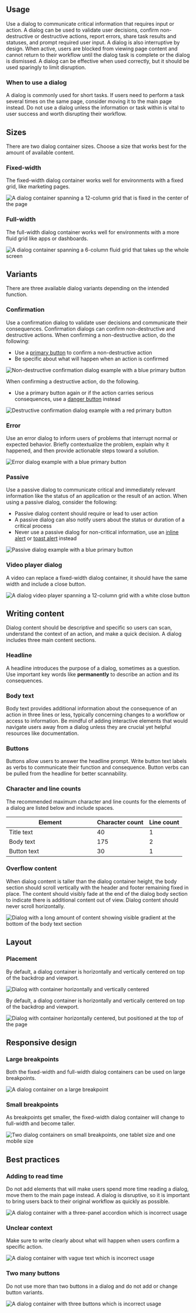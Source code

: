 ## Usage

Use a dialog to communicate critical information that requires input or action. 
A dialog can be used to validate user decisions, confirm non-destructive or 
destructive actions, report errors, share task results and statuses, and prompt 
required user input. A dialog is also interruptive by design. When active, users 
are blocked from viewing page content and cannot return to their workflow until 
the dialog task is complete or the dialog is dismissed. A dialog can be 
effective when used correctly, but it should be used sparingly to limit 
disruption.


### When to use a dialog

A dialog is commonly used for short tasks. If users need to perform a task 
several times on the same page, consider moving it to the main page instead. Do 
not use a dialog unless the information or task within is vital to user success 
and worth disrupting their workflow.


## Sizes

There are two dialog container sizes. Choose a size that works best for the 
amount of available content.


### Fixed-width

The fixed-width dialog container works well for environments with a fixed grid, 
like marketing pages.

<uxdot-example width-adjustment="1000px" variant="full" alignment="left" no-border>
  <img src="{{ '../dialog-width-fixed.png' | url }}" alt="A dialog container spanning a 12-column grid that is fixed in the center of the page">
</uxdot-example>


### Full-width

The full-width dialog container works well for environments with a more fluid 
grid like apps or dashboards.

<uxdot-example width-adjustment="1000px" variant="full" alignment="left" no-border>
  <img src="{{ '../dialog-width-full.png' | url }}" alt="A dialog container spanning a 6-column fluid grid that takes up the whole screen">
</uxdot-example>


## Variants

There are three available dialog variants depending on the intended function.

### Confirmation

Use a confirmation dialog to validate user decisions and communicate their 
consequences. Confirmation dialogs can confirm non-destructive and destructive 
actions. When confirming a non-destructive action, do the following:

- Use a [primary button](https://ux.redhat.com/elements/button/) to confirm a 
  non-destructive action
- Be specific about what will happen when an action is confirmed

<uxdot-example width-adjustment="1000px" variant="full" alignment="left" no-border>
  <img src="{{ '../dialog-confirmation-non-destructive.png' | url }}" alt="Non-destructive confirmation dialog example with a blue primary button">
</uxdot-example>


When confirming a destructive action, do the following.

- Use a primary button again or if the action carries serious consequences, use 
  a [danger button](https://ux.redhat.com/elements/button/) instead

<uxdot-example width-adjustment="1000px" variant="full" alignment="left" no-border>
  <img src="{{ '../dialog-confirmation-destructive.png' | url }}" alt="Destructive confirmation dialog example with a red primary button">
</uxdot-example>


### Error

Use an error dialog to inform users of problems that interrupt normal or 
expected behavior. Briefly contextualize the problem, explain why it happened, 
and then provide actionable steps toward a solution.

<uxdot-example width-adjustment="1000px" variant="full" alignment="left" no-border>
  <img src="{{ '../dialog-error.png' | url }}" alt="Error dialog example with a blue primary button">
</uxdot-example>

### Passive

Use a passive dialog to communicate critical and immediately relevant 
information like the status of an application or the result of an action. When 
using a passive dialog, consider the following:

- Passive dialog content should require or lead to user action
- A passive dialog can also notify users about the status or duration of a 
  critical process
- Never use a passive dialog for non-critical information, use an [inline 
  alert](https://ux.redhat.com/elements/alert/) or [toast 
  alert](https://ux.redhat.com/elements/alert/) instead

<uxdot-example width-adjustment="1000px" variant="full" alignment="left" no-border>
  <img src="{{ '../dialog-passive.png' | url }}" alt="Passive dialog example with a blue primary button">
</uxdot-example>


### Video player dialog

A video can replace a fixed-width dialog container, it should have the same 
width and include a close button.

<uxdot-example width-adjustment="1000px" variant="full" alignment="left" no-border>
  <img src="{{ '../dialog-video-player.png' | url }}" alt="A dialog video player spanning a 12-column grid with a white close button">
</uxdot-example>


## Writing content

Dialog content should be descriptive and specific so users can scan, understand 
the context of an action, and make a quick decision. A dialog includes three 
main content sections.

### Headline

A headline introduces the purpose of a dialog, sometimes as a question. Use 
important key words like **permanently** to describe an action and its 
consequences.

### Body text

Body text provides additional information about the consequence of an action in 
three lines or less, typically concerning changes to a workflow or access to 
information. Be mindful of adding interactive elements that would navigate users 
away from a dialog unless they are crucial yet helpful resources like 
documentation.

### Buttons

Buttons allow users to answer the headline prompt. Write button text labels as 
verbs to communicate their function and consequence. Button verbs can be pulled 
from the headline for better scannability.

### Character and line counts

The recommended maximum character and line counts for the elements of a dialog are listed below and include spaces.

<rh-table>
  <table>
    <thead>
      <tr>
        <th scope="col" data-label="Element" style="width: 50%">Element</th>
        <th scope="col" data-label="Character count">Character count</th>
        <th scope="col" data-label="Line count">Line count</th>
      </tr>
    </thead>
    <tbody>
      <tr>
        <td data-label="Element">Title text</td>
        <td data-label="Character count">40</td>
        <td data-label="Line count">1</td>
      </tr>
      <tr>
        <td data-label="Element">Body text</td>
        <td data-label="Character count">175</td>
        <td data-label="Line count">2</td>
      </tr>
      <tr>
        <td data-label="Element">Button text</td>
        <td data-label="Character count">30</td>
        <td data-label="Line count">1</td>
      </tr>
    </tbody>
  </table>
</rh-table>


### Overflow content

When dialog content is taller than the dialog container height, the body section 
should scroll vertically with the header and footer remaining fixed in place. 
The content should visibly fade at the end of the dialog body section to 
indicate there is additional content out of view. Dialog content should never 
scroll horizontally.

<uxdot-example width-adjustment="1000px" variant="full" alignment="left" no-border>
  <img src="{{ '../dialog-overflow.png' | url }}" alt="Dialog with a long amount of content showing visible gradient at the bottom of the body text section">
</uxdot-example>


## Layout

### Placement

By default, a dialog container is horizontally and vertically centered on top of 
the backdrop and viewport.

<uxdot-example width-adjustment="1000px" variant="full" alignment="left" no-border>
  <img src="{{ '../dialog-placement-center.png' | url }}" alt="Dialog with container horizontally and vertically centered">
</uxdot-example>

By default, a dialog container is horizontally and vertically centered on top of 
the backdrop and viewport.

<uxdot-example width-adjustment="1000px" variant="full" alignment="left" no-border>
  <img src="{{ '../dialog-placement-top.png' | url }}" alt="Dialog with container horizontally centered, but positioned at the top of the page">
</uxdot-example>


## Responsive design

### Large breakpoints

Both the fixed-width and full-width dialog containers can be used on large 
breakpoints.

<uxdot-example width-adjustment="1000px" variant="full" alignment="left" no-border>
  <img src="{{ '../dialog-breakpoint-large.png' | url }}" alt="A dialog container on a large breakpoint">
</uxdot-example>

### Small breakpoints

As breakpoints get smaller, the fixed-width dialog container will change to 
full-width and become taller.

<uxdot-example width-adjustment="1000px" variant="full" alignment="left" no-border>
  <img src="{{ '../dialog-breakpoint-small.png' | url }}" alt="Two dialog containers on small breakpoints, one tablet size and one mobile size">
</uxdot-example>


## Best practices

### Adding to read time

Do not add elements that will make users spend more time reading a dialog, move 
them to the main page instead. A dialog is disruptive, so it is important to 
bring users back to their original workflow as quickly as possible.

<uxdot-example width-adjustment="872px" danger>
  <img src="{{ '../dialog-best-practice-1.png' | url }}" alt="A dialog container with a three-panel accordion which is incorrect usage">
</uxdot-example>


### Unclear context

Make sure to write clearly about what will happen when users confirm a specific 
action.

<uxdot-example width-adjustment="872px" danger>
  <img src="{{ '../dialog-best-practice-2.png' | url }}" alt="A dialog container with vague text which is incorrect usage">
</uxdot-example>


### Two many buttons

Do not use more than two buttons in a dialog and do not add or change button 
variants.

<uxdot-example width-adjustment="872px" danger>
  <img src="{{ '../dialog-best-practice-3.png' | url }}" alt="A dialog container with three buttons which is incorrect usage">
</uxdot-example>
